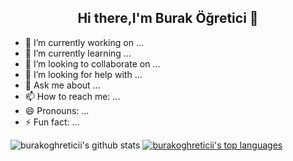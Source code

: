## <h2 align="center"> Hi there,I'm Burak Öğretici 👋</h2>

<p align="center"
[![Github Badge](https://img.shields.io/badge/-Github-000?style=quare&labelColor=000&logo=Github&logoColor=white&link=link)](https://github.com/burakogreticii) 
[![Linkedin Badge](https://img.shields.io/badge/-Linkedin-1988FF?style=flat-quare&labelColor=1988FF&logo=Linkedin&logoColor=white&link=link)](https://www.linkedin.com/in/burakogreticii/)
[![Instagram Badge](https://img.shields.io/badge/-Instagram-C13584?style=flat-quare&labelColor=C13584&logo=instagram&logoColor=white&link=link)](https://www.instagram.com/burakogreticii/?hl=tr) 
[![Twitter Badge](https://img.shields.io/badge/-Twitter-1FECFF?style=flat-quare&labelColor=1FECFF&logo=Twitter&logoColor=white&link=link)](https://twitter.com/burakogreticii) 
 </p>
 
- 🔭 I’m currently working on ...
- 🌱 I’m currently learning ...
- 👯 I’m looking to collaborate on ...
- 🤔 I’m looking for help with ...
- 💬 Ask me about ...
- 📫 How to reach me: ...
- 😄 Pronouns: ...
- ⚡ Fun fact: ...


![burakoghreticii's github stats](https://github-readme-stats.vercel.app/api?username=burakogreticii&show_icons=true&theme=merko)
[![burakoghreticii's top languages](https://github-readme-stats.vercel.app/api/top-langs/?username=burakogreticii&theme=blue-green)](https://github.com/burakogreticii/github-readme-stats)



